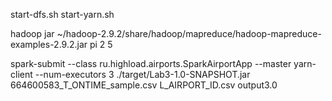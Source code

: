 start-dfs.sh
start-yarn.sh

hadoop jar ~/hadoop-2.9.2/share/hadoop/mapreduce/hadoop-mapreduce-examples-2.9.2.jar pi 2 5




spark-submit --class ru.highload.airports.SparkAirportApp --master yarn-client --num-executors 3 ./target/Lab3-1.0-SNAPSHOT.jar 664600583_T_ONTIME_sample.csv L_AIRPORT_ID.csv output3.0 
